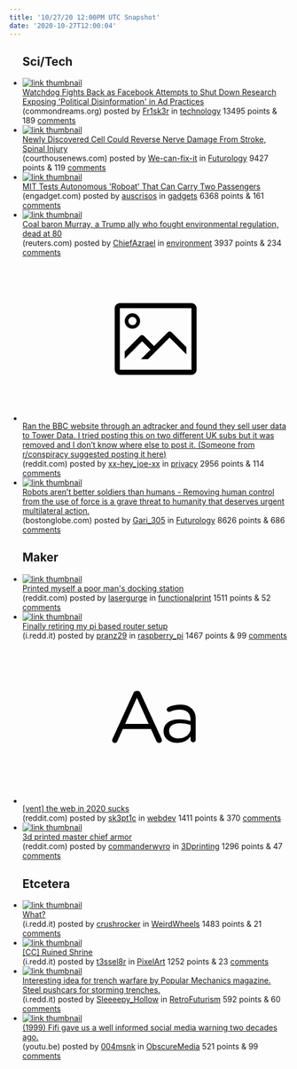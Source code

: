 ```yaml
---
title: '10/27/20 12:00PM UTC Snapshot'
date: '2020-10-27T12:00:04'
---
```

<ul>
<h2>Sci/Tech</h2>

<li><a href='https://www.commondreams.org/news/2020/10/26/watchdog-fights-back-facebook-attempts-shut-down-research-exposing-political'><img src='https://b.thumbs.redditmedia.com/WPT0Maht1QBfSKfBWcG0G2vbMej-l-1uVfyH4XHMkfY.jpg' alt='link thumbnail'></a><div><div class='linkTitle'><a href='https://www.commondreams.org/news/2020/10/26/watchdog-fights-back-facebook-attempts-shut-down-research-exposing-political'>Watchdog Fights Back as Facebook Attempts to Shut Down Research Exposing 'Political Disinformation' in Ad Practices</a></div>(commondreams.org) posted by <a href='https://www.reddit.com/user/Fr1sk3r'>Fr1sk3r</a> in <a href='https://www.reddit.com/r/technology'>technology</a> 13495 points & 189 <a href='https://www.reddit.com/r/technology/comments/jip3tx/watchdog_fights_back_as_facebook_attempts_to_shut/'>comments</a></div></li>

<li><a href='https://www.courthousenews.com/newly-discovered-cell-could-reverse-nerve-damage-from-stroke-spinal-injury/'><img src='https://b.thumbs.redditmedia.com/OtGxBARCrREZCmDOKOZdwBaxV4pP2RN7kxfAw6qdHfc.jpg' alt='link thumbnail'></a><div><div class='linkTitle'><a href='https://www.courthousenews.com/newly-discovered-cell-could-reverse-nerve-damage-from-stroke-spinal-injury/'>Newly Discovered Cell Could Reverse Nerve Damage From Stroke, Spinal Injury</a></div>(courthousenews.com) posted by <a href='https://www.reddit.com/user/We-can-fix-it'>We-can-fix-it</a> in <a href='https://www.reddit.com/r/Futurology'>Futurology</a> 9427 points & 119 <a href='https://www.reddit.com/r/Futurology/comments/jiq7sp/newly_discovered_cell_could_reverse_nerve_damage/'>comments</a></div></li>

<li><a href='https://www.engadget.com/mit-autonomous-roboat-ii-carries-passengers-140145138.html'><img src='https://b.thumbs.redditmedia.com/Q-AlsUqAxJjfesndwrezwZLkK9SxCTezM8M720KekfY.jpg' alt='link thumbnail'></a><div><div class='linkTitle'><a href='https://www.engadget.com/mit-autonomous-roboat-ii-carries-passengers-140145138.html'>MIT Tests Autonomous 'Roboat' That Can Carry Two Passengers</a></div>(engadget.com) posted by <a href='https://www.reddit.com/user/auscrisos'>auscrisos</a> in <a href='https://www.reddit.com/r/gadgets'>gadgets</a> 6368 points & 161 <a href='https://www.reddit.com/r/gadgets/comments/jip8q6/mit_tests_autonomous_roboat_that_can_carry_two/'>comments</a></div></li>

<li><a href='https://www.reuters.com/article/us-usa-coal-murray/coal-baron-murray-a-trump-ally-who-fought-environmental-regulation-dead-at-80-idUSKBN27B1G0?il=0&amp;utm_source=reddit.com'><img src='https://b.thumbs.redditmedia.com/suJn2e60VrBI2u-7pb3LvOGCxwIdWijnz4Pkeq_29yI.jpg' alt='link thumbnail'></a><div><div class='linkTitle'><a href='https://www.reuters.com/article/us-usa-coal-murray/coal-baron-murray-a-trump-ally-who-fought-environmental-regulation-dead-at-80-idUSKBN27B1G0?il=0&amp;utm_source=reddit.com'>Coal baron Murray, a Trump ally who fought environmental regulation, dead at 80</a></div>(reuters.com) posted by <a href='https://www.reddit.com/user/ChiefAzrael'>ChiefAzrael</a> in <a href='https://www.reddit.com/r/environment'>environment</a> 3937 points & 234 <a href='https://www.reddit.com/r/environment/comments/jikbct/coal_baron_murray_a_trump_ally_who_fought/'>comments</a></div></li>

<li><a href='https://www.reddit.com/r/conspiracy/comments/jig7n4/ran_the_bbc_website_through_an_adtracker_and/?utm_source=share&amp;utm_medium=ios_app&amp;utm_name=iossmf'><svg version='1.1' viewBox='-34 -14 104 64' preserveAspectRatio='xMidYMid meet' xmlns='http://www.w3.org/2000/svg' xmlns:xlink='http://www.w3.org/1999/xlink'>
    <title>link thumbnail</title>
    <path d='M32,4H4A2,2,0,0,0,2,6V30a2,2,0,0,0,2,2H32a2,2,0,0,0,2-2V6A2,2,0,0,0,32,4ZM4,30V6H32V30Z'></path>
    <path d='M8.92,14a3,3,0,1,0-3-3A3,3,0,0,0,8.92,14Zm0-4.6A1.6,1.6,0,1,1,7.33,11,1.6,1.6,0,0,1,8.92,9.41Z'></path>
    <path d='M22.78,15.37l-5.4,5.4-4-4a1,1,0,0,0-1.41,0L5.92,22.9v2.83l6.79-6.79L16,22.18l-3.75,3.75H15l8.45-8.45L30,24V21.18l-5.81-5.81A1,1,0,0,0,22.78,15.37Z'></path>
    </svg></a><div><div class='linkTitle'><a href='https://www.reddit.com/r/conspiracy/comments/jig7n4/ran_the_bbc_website_through_an_adtracker_and/?utm_source=share&amp;utm_medium=ios_app&amp;utm_name=iossmf'>Ran the BBC website through an adtracker and found they sell user data to Tower Data. I tried posting this on two different UK subs but it was removed and I don’t know where else to post it. (Someone from r/conspiracy suggested posting it here)</a></div>(reddit.com) posted by <a href='https://www.reddit.com/user/xx-hey_joe-xx'>xx-hey_joe-xx</a> in <a href='https://www.reddit.com/r/privacy'>privacy</a> 2956 points & 114 <a href='https://www.reddit.com/r/privacy/comments/jigf80/ran_the_bbc_website_through_an_adtracker_and/'>comments</a></div></li>

<li><a href='https://www.bostonglobe.com/2020/10/26/opinion/robots-arent-better-soldiers-than-humans/'><img src='https://b.thumbs.redditmedia.com/53bQM-b3I1tA3irXxEhWA1_AhhYy-s42liG3VxJc7co.jpg' alt='link thumbnail'></a><div><div class='linkTitle'><a href='https://www.bostonglobe.com/2020/10/26/opinion/robots-arent-better-soldiers-than-humans/'>Robots aren’t better soldiers than humans - Removing human control from the use of force is a grave threat to humanity that deserves urgent multilateral action.</a></div>(bostonglobe.com) posted by <a href='https://www.reddit.com/user/Gari_305'>Gari_305</a> in <a href='https://www.reddit.com/r/Futurology'>Futurology</a> 8626 points & 686 <a href='https://www.reddit.com/r/Futurology/comments/jidemi/robots_arent_better_soldiers_than_humans_removing/'>comments</a></div></li>

<h2>Maker</h2>

<li><a href='https://www.reddit.com/gallery/jinjfh'><img src='https://b.thumbs.redditmedia.com/hmpTDHR9XGodmwKri1LLJ27xLkFN2P0tw4KgIJmC5VY.jpg' alt='link thumbnail'></a><div><div class='linkTitle'><a href='https://www.reddit.com/gallery/jinjfh'>Printed myself a poor man's docking station</a></div>(reddit.com) posted by <a href='https://www.reddit.com/user/lasergurge'>lasergurge</a> in <a href='https://www.reddit.com/r/functionalprint'>functionalprint</a> 1511 points & 52 <a href='https://www.reddit.com/r/functionalprint/comments/jinjfh/printed_myself_a_poor_mans_docking_station/'>comments</a></div></li>

<li><a href='https://i.redd.it/53x086k98hv51.jpg'><img src='https://b.thumbs.redditmedia.com/QOeuETyCI0y9PSNaDX-if1uWRJxBLq25he8GTWG1Cak.jpg' alt='link thumbnail'></a><div><div class='linkTitle'><a href='https://i.redd.it/53x086k98hv51.jpg'>Finally retiring my pi based router setup</a></div>(i.redd.it) posted by <a href='https://www.reddit.com/user/pranz29'>pranz29</a> in <a href='https://www.reddit.com/r/raspberry_pi'>raspberry_pi</a> 1467 points & 99 <a href='https://www.reddit.com/r/raspberry_pi/comments/jij9kv/finally_retiring_my_pi_based_router_setup/'>comments</a></div></li>

<li><a href='https://www.reddit.com/r/webdev/comments/jifz22/vent_the_web_in_2020_sucks/'><svg version='1.1' viewBox='-34 -12 104 64' preserveAspectRatio='xMidYMid slice' xmlns='http://www.w3.org/2000/svg' xmlns:xlink='http://www.w3.org/1999/xlink'>
    <title>text link thumbnail</title>
    <path d='M12.19,8.84a1.45,1.45,0,0,0-1.4-1h-.12a1.46,1.46,0,0,0-1.42,1L1.14,26.56a1.29,1.29,0,0,0-.14.59,1,1,0,0,0,1,1,1.12,1.12,0,0,0,1.08-.77l2.08-4.65h11l2.08,4.59a1.24,1.24,0,0,0,1.12.83,1.08,1.08,0,0,0,1.08-1.08,1.64,1.64,0,0,0-.14-.57ZM6.08,20.71l4.59-10.22,4.6,10.22Z'>
    </path>
    <path d='M32.24,14.78A6.35,6.35,0,0,0,27.6,13.2a11.36,11.36,0,0,0-4.7,1,1,1,0,0,0-.58.89,1,1,0,0,0,.94.92,1.23,1.23,0,0,0,.39-.08,8.87,8.87,0,0,1,3.72-.81c2.7,0,4.28,1.33,4.28,3.92v.5a15.29,15.29,0,0,0-4.42-.61c-3.64,0-6.14,1.61-6.14,4.64v.05c0,2.95,2.7,4.48,5.37,4.48a6.29,6.29,0,0,0,5.19-2.48V26.9a1,1,0,0,0,1,1,1,1,0,0,0,1-1.06V19A5.71,5.71,0,0,0,32.24,14.78Zm-.56,7.7c0,2.28-2.17,3.89-4.81,3.89-1.94,0-3.61-1.06-3.61-2.86v-.06c0-1.8,1.5-3,4.2-3a15.2,15.2,0,0,1,4.22.61Z'>
    </path>
    </svg></a><div><div class='linkTitle'><a href='https://www.reddit.com/r/webdev/comments/jifz22/vent_the_web_in_2020_sucks/'>[vent] the web in 2020 sucks</a></div>(reddit.com) posted by <a href='https://www.reddit.com/user/sk3pt1c'>sk3pt1c</a> in <a href='https://www.reddit.com/r/webdev'>webdev</a> 1411 points & 370 <a href='https://www.reddit.com/r/webdev/comments/jifz22/vent_the_web_in_2020_sucks/'>comments</a></div></li>

<li><a href='https://www.reddit.com/gallery/jik80n'><img src='https://a.thumbs.redditmedia.com/_AT71vQKRADl_eHXnp-kKPUB9bjTPViy0V1Fx9BvMB4.jpg' alt='link thumbnail'></a><div><div class='linkTitle'><a href='https://www.reddit.com/gallery/jik80n'>3d printed master chief armor</a></div>(reddit.com) posted by <a href='https://www.reddit.com/user/commanderwyro'>commanderwyro</a> in <a href='https://www.reddit.com/r/3Dprinting'>3Dprinting</a> 1296 points & 47 <a href='https://www.reddit.com/r/3Dprinting/comments/jik80n/3d_printed_master_chief_armor/'>comments</a></div></li>

<h2>Etcetera</h2>

<li><a href='https://i.redd.it/2w2bf2pvthv51.jpg'><img src='https://a.thumbs.redditmedia.com/93o9AN1KWBCVxCy8qTVQsGY45_QwkJo5IJfZBji03Q8.jpg' alt='link thumbnail'></a><div><div class='linkTitle'><a href='https://i.redd.it/2w2bf2pvthv51.jpg'>What?</a></div>(i.redd.it) posted by <a href='https://www.reddit.com/user/crushrocker'>crushrocker</a> in <a href='https://www.reddit.com/r/WeirdWheels'>WeirdWheels</a> 1483 points & 21 <a href='https://www.reddit.com/r/WeirdWheels/comments/jilve0/what/'>comments</a></div></li>

<li><a href='https://i.redd.it/mn4vfs3rvjv51.png'><img src='https://b.thumbs.redditmedia.com/dcOownrekFBRO42c3Wvu5dttT7wOo0s59cyXZW_kX5o.jpg' alt='link thumbnail'></a><div><div class='linkTitle'><a href='https://i.redd.it/mn4vfs3rvjv51.png'>[CC] Ruined Shrine</a></div>(i.redd.it) posted by <a href='https://www.reddit.com/user/t3ssel8r'>t3ssel8r</a> in <a href='https://www.reddit.com/r/PixelArt'>PixelArt</a> 1252 points & 23 <a href='https://www.reddit.com/r/PixelArt/comments/jit5dp/cc_ruined_shrine/'>comments</a></div></li>

<li><a href='https://i.redd.it/rol09kjcxfv51.jpg'><img src='https://a.thumbs.redditmedia.com/_hs7BVR4EmH-yrCYz4jjHHiv4aXb0fXGYD0O17qq_U8.jpg' alt='link thumbnail'></a><div><div class='linkTitle'><a href='https://i.redd.it/rol09kjcxfv51.jpg'>Interesting idea for trench warfare by Popular Mechanics magazine. Steel pushcars for storming trenches.</a></div>(i.redd.it) posted by <a href='https://www.reddit.com/user/Sleeeepy_Hollow'>Sleeeepy_Hollow</a> in <a href='https://www.reddit.com/r/RetroFuturism'>RetroFuturism</a> 592 points & 60 <a href='https://www.reddit.com/r/RetroFuturism/comments/jieg9v/interesting_idea_for_trench_warfare_by_popular/'>comments</a></div></li>

<li><a href='https://youtu.be/KkbHsa0qing'><img src='https://b.thumbs.redditmedia.com/eiXcohw2IxVmpubZP1uA74x6NCsySSrmk6XN30CyqeY.jpg' alt='link thumbnail'></a><div><div class='linkTitle'><a href='https://youtu.be/KkbHsa0qing'>(1999) Fifi gave us a well informed social media warning two decades ago.</a></div>(youtu.be) posted by <a href='https://www.reddit.com/user/004msnk'>004msnk</a> in <a href='https://www.reddit.com/r/ObscureMedia'>ObscureMedia</a> 521 points & 99 <a href='https://www.reddit.com/r/ObscureMedia/comments/jigzmt/1999_fifi_gave_us_a_well_informed_social_media/'>comments</a></div></li>

</ul>

